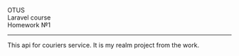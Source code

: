 OTUS
<br>
Laravel course
<br>
Homework №1
<hr>
This api for couriers service. It is my realm project from the work.

